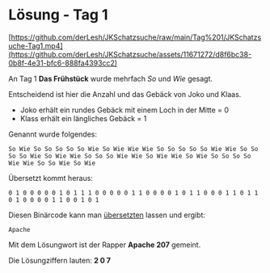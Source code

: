 # Lösung - Tag 1

[https://github.com/derLesh/JKSchatzsuche/raw/main/Tag%201/JKSchatzsuche-Tag1.mp4](https://github.com/derLesh/JKSchatzsuche/assets/11671272/d8f6bc38-0b8f-4e31-bfc6-888fa4393cc2)

An Tag 1 **Das Frühstück** wurde mehrfach *So* und *Wie* gesagt.

Entscheidend ist hier die Anzahl und das Gebäck von Joko und Klaas.

- Joko erhält ein rundes Gebäck mit einem Loch in der Mitte = 0
- Klass erhält ein längliches Gebäck = 1

Genannt wurde folgendes:

```So Wie So So So So So Wie So Wie Wie Wie So So So So So Wie Wie So So So So Wie So Wie Wie So So So Wie Wie So Wie Wie So Wie So So So So Wie Wie So So Wie So Wie ```

Übersetzt kommt heraus:

```0 1 0 0 0 0 0 1 0 1 1 1 0 0 0 0 0 1 1 0 0 0 0 1 0 1 1 0 0 0 1 1 0 1 1 0 1 0 0 0 0 1 1 0 0 1 0 1``` 

Diesen Binärcode kann man [übersetzten](https://gc.de/gc/binaer/) lassen und ergibt:

`Apache`

Mit dem Lösungwort ist der Rapper **Apache 207** gemeint.

Die Lösungziffern lauten: **2 0 7**

